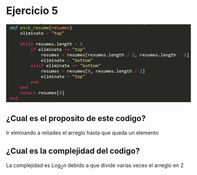 # Ejercicio 5

![](ejercicio5.png)

## ¿Cual es el proposito de este codigo?
Ir elminando a mitades el arreglo hasta que queda un elemento

## ¿Cual es la complejidad del codigo?
La complejidad es Log<sub>2</sub>n
debido a que divide varias veces el arreglo en 2

